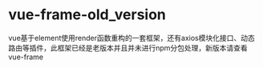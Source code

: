 # vue-frame-old_version
vue基于element使用render函数重构的一套框架，还有axios模块化接口、动态路由等插件，此框架已经是老版本并且并未进行npm分包处理，新版本请查看vue-frame
